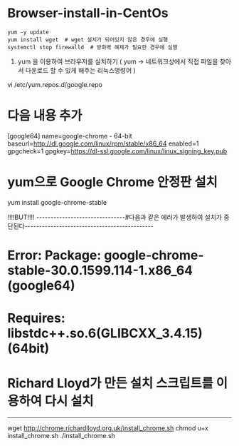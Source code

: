 # Browser-install-in-CentOs

    yum -y update
    yum install wget  # wget 설치가 되어있지 않은 경우에 실행
    systemctl stop firewalld  # 방화벽 해제가 필요한 경우에 실행

1. yum 을 이용하여 브라우저를 실치하기  ( yum -> 네트워크상에서 직접 파일을 찾아서 다운로드 할 수 있게 해주는 리눅스명령어 )
   
  vi /etc/yum.repos.d/google.repo 
  # 다음 내용 추가

  [google64]
  name=google-chrome - 64-bit
  baseurl=http://dl.google.com/linux/rpm/stable/x86_64
  enabled=1
  gpgcheck=1
  gpgkey=https://dl-ssl.google.com/linux/linux_signing_key.pub
  
  # yum으로 Google Chrome 안정판 설치
  yum install google-chrome-stable

  !!!!BUT!!!!
-------------------------------#다음과 같은 에러가 발생하여 설치가 중단된다---------------------------------------------
# Error: Package: google-chrome-stable-30.0.1599.114-1.x86_64 (google64)
#       Requires: libstdc++.so.6(GLIBCXX_3.4.15)(64bit)
#       
# Richard Lloyd가 만든 설치 스크립트를 이용하여 다시 설치
------------------------------------------------------------------------------------------------------------------------

  wget http://chrome.richardlloyd.org.uk/install_chrome.sh
  chmod u+x install_chrome.sh
  ./install_chrome.sh
  
  
